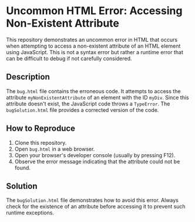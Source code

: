 # Uncommon HTML Error: Accessing Non-Existent Attribute

This repository demonstrates an uncommon error in HTML that occurs when attempting to access a non-existent attribute of an HTML element using JavaScript.  This is not a syntax error but rather a runtime error that can be difficult to debug if not carefully considered.

## Description
The `bug.html` file contains the erroneous code.  It attempts to access the attribute `myNonExistentAttribute` of an element with the ID `myDiv`.  Since this attribute doesn't exist, the JavaScript code throws a `TypeError`.  The `bugSolution.html` file provides a corrected version of the code.

## How to Reproduce
1. Clone this repository.
2. Open `bug.html` in a web browser.
3. Open your browser's developer console (usually by pressing F12).
4. Observe the error message indicating that the attribute could not be found.

## Solution
The `bugSolution.html` file demonstrates how to avoid this error.  Always check for the existence of an attribute before accessing it to prevent such runtime exceptions.